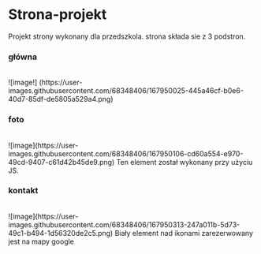 # Strona-projekt
Projekt strony wykonany dla przedszkola.
strona składa sie z 3 podstron.
<h3>główna </h3></br>
![image!] (https://user-images.githubusercontent.com/68348406/167950025-445a46cf-b0e6-40d7-85df-de5805a529a4.png)

<h3>foto </h3></br>
![image](https://user-images.githubusercontent.com/68348406/167950106-cd60a554-e970-49cd-9407-c61d42b45de9.png)
 Ten element został wykonany przy użyciu JS.
<h3>kontakt </h3></br>
![image](https://user-images.githubusercontent.com/68348406/167950313-247a011b-5d73-49c1-b494-1d56320de2c5.png)
Biały element nad ikonami zarezerwowany jest na mapy google
